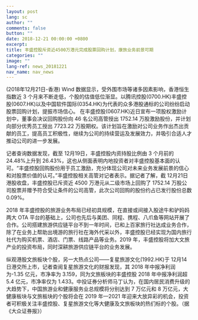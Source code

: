 ```yaml
---
layout: post
lang: sc
author: ""
comments: false
button: ""
date: 2018-12-21 00:00:00 +0800
excerpt:
title: 丰盛控股斥资近4500万港元完成股票回购计划，康旅业务前景可期
categories: ""
image: ""
lang-ref: news_20181221
nav_name: nav_news
---
```


(2018年12月21日-香港) Wind 数据显示，受外围市场等诸多因素影响，香港恒生指数近 3 个月来不断走低，个股的估值低位渐显。以腾讯控股(0700.HK)丰盛控股(0607.HK)以及中国软件国际(0354.HK)为代表的众多港股通标的公司纷纷启动股票回购计划，提振市场信心。
在丰盛控股(0607.HK)近日宣布一项股权激励计划中，董事会决议回购股份向 46 名公司高管授出 1752.14 万股激励股份，并计划向部分优秀员工授出 7723.22 万股期权。该计划旨在激励对公司业务作出杰出贡献的员工，提高员工积极性，继续为公司的持续营运及发展效力，并吸引合适人才推动公司的进一步发展。

记者查询数据发现，截至 12月19日，丰盛控股内资持股比例由 3 个月前的 24.48%上升到 26.43%，这也从侧面表明内地投资者对丰盛控股基本面的认可。“丰盛控股回购股份用于员工激励，充分体现公司对未来业务发展前景的信心和对股票价值的认可。”丰盛控股相关高管对记者表示。据记者了解，截 12月21日港股收盘，丰盛控股已斥资近 4500 万港元从二级市场上回购了 1752.14 万股公司股票并赠予符合受让条件的公司高管，此次公司回购的股份约占已发行股份总数 0.09%。

2018 年丰盛控股的旅游业务布局已经初具规模，在直接或间接入股途牛和驴妈妈两大 OTA 平台的基础上，公司也先后与美团、同程、携程、八爪鱼等网站开展了合作。公司搭建旅游供应链平台不到一年时间，已和上百家旅行社达成业务合作，除了在业务上帮助出境游的旅行社在海外代采以外，丰盛控股已经实现为国内旅行社代为购买机票、酒店、门票、线路产品等业务。2019 年，丰盛控股将加大文旅产业的投资布局，同时深耕旅游供应链平台的业务发展。

纵观港股文旅板块个股，另一大热点公司——复星旅游文化(1992.HK)于 12月14日港交所上市，记者查阅复星旅游文化的财报发现，其 2018 年中报净利润为-1.35 亿元，市净率为 3.159，同为文旅板块的丰盛控股 2018 年中报净利润超 5.4 亿元，市净率仅为 1.433。中投证券分析师马丁认为，在国内居民消费升级的大趋势下，中国旅游业和健康服务业总规模将分别达到 7 万亿元和 8 万亿元，大健康板块与文旅板块的个股将会在 2019 年—2021 年迎来大放异彩的机会，投资者可积极关注丰盛控股、复星旅游文化等大健康及文旅板块的热们标的个股。（据《大众证券报》）
